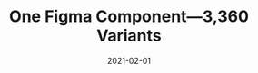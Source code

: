 ---
date: 2021-02-01
permalink: false
publisher: uxdesigncc
tags:
  - components
  - figma
target_url: https://uxdesign.cc/one-variant-to-rule-them-all-92e685bae918
title: One Figma Component—3,360 Variants
---